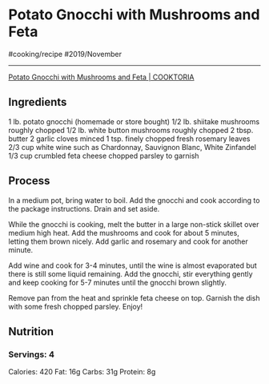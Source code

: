 # Potato Gnocchi with Mushrooms and Feta
#cooking/recipe #2019/November
- - - -
[Potato Gnocchi with Mushrooms and Feta | COOKTORIA](https://cooktoria.com/gnocchi-with-mushrooms/)

## Ingredients
1 lb. potato gnocchi (homemade or store bought)
1/2 lb. shiitake mushrooms roughly chopped
1/2 lb. white button mushrooms roughly chopped
2 tbsp. butter
2 garlic cloves minced
1 tsp. finely chopped fresh rosemary leaves
2/3 cup white wine such as Chardonnay, Sauvignon Blanc, White Zinfandel
1/3 cup crumbled feta cheese
chopped parsley to garnish

## Process
In a medium pot, bring water to boil. Add the gnocchi and cook according to the package instructions. Drain and set aside.

While the gnocchi is cooking, melt the butter in a large non-stick skillet over medium high heat. Add the mushrooms and cook for about 5 minutes, letting them brown nicely. Add garlic and rosemary and cook for another minute.

Add wine and cook for 3-4 minutes, until the wine is almost evaporated but there is still some liquid remaining. Add the gnocchi, stir everything gently and keep cooking for 5-7 minutes until the gnocchi brown slightly.

Remove pan from the heat and sprinkle feta cheese on top. Garnish the dish with some fresh chopped parsley. Enjoy!

## Nutrition
### Servings: 4
Calories: 420
Fat: 16g
Carbs: 31g
Protein: 8g
